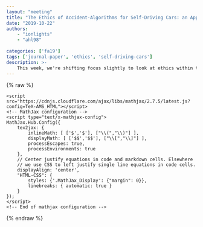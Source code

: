 ```yaml
---
layout: "meeting"
title: "The Ethics of Accident-Algorithms for Self-Driving Cars: an Applied Trolley Problem?"
date: "2019-10-22"
authors:
    - "ionlights"
    - "ahl98"
    
categories: ['fa19']
tags: ['journal-paper', 'ethics', 'self-driving-cars']
description: >-
    This week, we're shifting focus slightly to look at ethics within the field of  artifical intelligence. Ethics are an important consideration for anyone  interested in the field of AI. This particular paper focuses on one of the largest debates in the current AI ethics field, accident algorithms in self-driving cars. In the event a self-driving car realizes an accident is about to occur, what should it do? What outcomes should be prioritized? The paper reviews the current viewpoints on these questions.
---
```

{% raw %}  <script src="https://cdnjs.cloudflare.com/ajax/libs/require.js/2.1.10/require.min.js"></script>
  <script src="https://cdnjs.cloudflare.com/ajax/libs/jquery/2.0.3/jquery.min.js"></script>

  

  <!-- Load mathjax -->
    <script src="https://cdnjs.cloudflare.com/ajax/libs/mathjax/2.7.5/latest.js?config=TeX-AMS_HTML"></script>
    <!-- MathJax configuration -->
    <script type="text/x-mathjax-config">
    MathJax.Hub.Config({
        tex2jax: {
            inlineMath: [ ['$','$'], ["\\(","\\)"] ],
            displayMath: [ ['$$','$$'], ["\\[","\\]"] ],
            processEscapes: true,
            processEnvironments: true
        },
        // Center justify equations in code and markdown cells. Elsewhere
        // we use CSS to left justify single line equations in code cells.
        displayAlign: 'center',
        "HTML-CSS": {
            styles: {'.MathJax_Display': {"margin": 0}},
            linebreaks: { automatic: true }
        }
    });
    </script>
    <!-- End of mathjax configuration -->
  
 


{% endraw %}